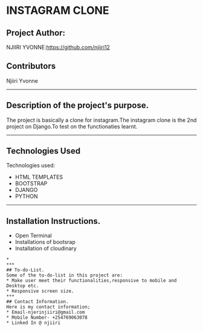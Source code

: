 # INSTAGRAM CLONE

 ## Project Author:
  NJIIRI YVONNE:https://github.com/njiiri12

## Contributors
Njiiri Yvonne
***
## Description of the project's purpose.
The project is basically  a  clone for instagram.The instagram clone is the  2nd project on Django.To test on the functionaties learnt.
***
## Technologies Used
Technologies used:
* HTML TEMPLATES
* BOOTSTRAP
* DJANGO
* PYTHON 

***
## Installation Instructions.
* Open Terminal
* Installations of bootsrap 
* Installation of cloudinary

```
*
***
## To-do-List.
Some of the to-do-list in this project are:
* Make user meet their functionalities,responsive to mobile and Desktop etc.
* Responsive screen size.
***
## Contact Information.
Here is my contact information;
* Email-njerinjiiri@gmail.com
* Mobile Number- +254769063078
* Linked In @ njiiri
